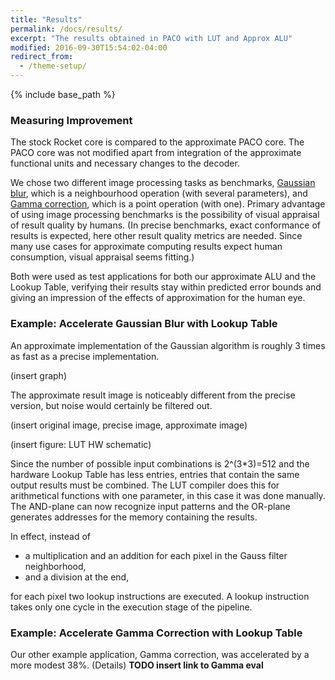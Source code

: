 ```yaml
---
title: "Results"
permalink: /docs/results/
excerpt: "The results obtained in PACO with LUT and Approx ALU"
modified: 2016-09-30T15:54:02-04:00
redirect_from:
  - /theme-setup/
---
```


{% include base_path %}

### Measuring Improvement
The stock Rocket core is compared to the approximate PACO core. The PACO core was not modified apart from integration of the approximate functional units and necessary changes to the decoder.
 
We chose two different image processing tasks as benchmarks, [Gaussian blur](https://en.wikipedia.org/wiki/Gaussian_blur), which is a neighbourhood operation (with several parameters), and [Gamma correction](https://en.wikipedia.org/wiki/Gamma_correction), which is a point operation (with one). Primary advantage of using image processing benchmarks is the possibility of visual appraisal of result quality by humans. (In precise benchmarks, exact conformance of results is expected, here other result quality metrics are needed. Since many use cases for approximate computing results expect human consumption, visual appraisal seems fitting.)

Both were used as test applications for both our approximate ALU and the Lookup Table, verifying their results stay within predicted error bounds and giving an impression of the effects of approximation for the human eye.

### Example: Accelerate Gaussian Blur with Lookup Table

An approximate implementation of the Gaussian algorithm is roughly 3 times as fast as a precise implementation.

(insert graph)

The approximate result image is noticeably different from the precise version, but noise would certainly be filtered out.

(insert original image, precise image, approximate image)

(insert figure: LUT HW schematic)

Since the number of possible input combinations is 2^(3\*3)=512 and the hardware Lookup Table has less entries, entries that contain the same output results must be combined. The LUT compiler does this for arithmetical functions with one parameter, in this case it was done manually. The AND-plane can now recognize input patterns and the OR-plane generates addresses for the memory containing the results.

In effect, instead of

* a multiplication and an addition for each pixel in the Gauss filter neighborhood,
* and a division at the end,

for each pixel two lookup instructions are executed. A lookup instruction takes only one cycle in the execution stage of the pipeline.

### Example: Accelerate Gamma Correction with Lookup Table

Our other example application, Gamma correction, was accelerated by a more modest 38%. (Details) **TODO insert link to Gamma eval**
